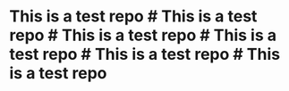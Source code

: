 # This is a test repo # This is a test repo # This is a test repo # This is a test repo # This is a test repo # This is a test repo